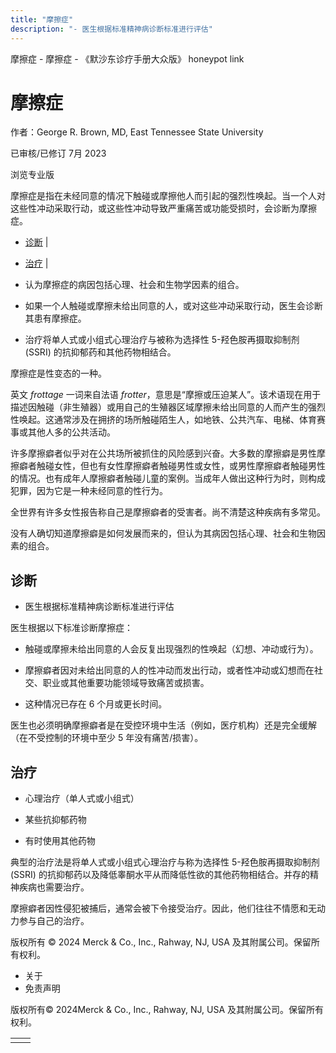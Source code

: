 ```yaml
---
title: "摩擦症"
description: "- 医生根据标准精神病诊断标准进行评估"
---
```


﻿摩擦症 \- 摩擦症 \- 《默沙东诊疗手册大众版》 honeypot link

# 摩擦症

作者：George R. Brown, MD, East Tennessee State University

已审核/已修订 7月 2023

浏览专业版

摩擦症是指在未经同意的情况下触碰或摩擦他人而引起的强烈性唤起。当一个人对这些性冲动采取行动，或这些性冲动导致严重痛苦或功能受损时，会诊断为摩擦症。

- [诊断](#诊断_v82379128_zh) \|
- [治疗](#治疗_v82379142_zh) \|

- 认为摩擦症的病因包括心理、社会和生物学因素的组合。

- 如果一个人触碰或摩擦未给出同意的人，或对这些冲动采取行动，医生会诊断其患有摩擦症。

- 治疗将单人式或小组式心理治疗与被称为选择性 5-羟色胺再摄取抑制剂 (SSRI) 的抗抑郁药和其他药物相结合。


摩擦症是性变态的一种。

英文 _frottage_ 一词来自法语 _frotter_，意思是“摩擦或压迫某人”。该术语现在用于描述因触碰（非生殖器）或用自己的生殖器区域摩擦未给出同意的人而产生的强烈性唤起。这通常涉及在拥挤的场所触碰陌生人，如地铁、公共汽车、电梯、体育赛事或其他人多的公共活动。

许多摩擦癖者似乎对在公共场所被抓住的风险感到兴奋。大多数的摩擦癖是男性摩擦癖者触碰女性，但也有女性摩擦癖者触碰男性或女性，或男性摩擦癖者触碰男性的情况。也有成年人摩擦癖者触碰儿童的案例。当成年人做出这种行为时，则构成犯罪，因为它是一种未经同意的性行为。

全世界有许多女性报告称自己是摩擦癖者的受害者。尚不清楚这种疾病有多常见。

没有人确切知道摩擦癖是如何发展而来的，但认为其病因包括心理、社会和生物因素的组合。

## 诊断

- 医生根据标准精神病诊断标准进行评估


医生根据以下标准诊断摩擦症：

- 触碰或摩擦未给出同意的人会反复出现强烈的性唤起（幻想、冲动或行为）。

- 摩擦癖者因对未给出同意的人的性冲动而发出行动，或者性冲动或幻想而在社交、职业或其他重要功能领域导致痛苦或损害。

- 这种情况已存在 6 个月或更长时间。


医生也必须明确摩擦癖者是在受控环境中生活（例如，医疗机构）还是完全缓解（在不受控制的环境中至少 5 年没有痛苦/损害）。

## 治疗

- 心理治疗（单人式或小组式）

- 某些抗抑郁药物

- 有时使用其他药物


典型的治疗法是将单人式或小组式心理治疗与称为选择性 5-羟色胺再摄取抑制剂 (SSRI) 的抗抑郁药以及降低睾酮水平从而降低性欲的其他药物相结合。并存的精神疾病也需要治疗。

摩擦癖者因性侵犯被捕后，通常会被下令接受治疗。因此，他们往往不情愿和无动力参与自己的治疗。



版权所有 © 2024
Merck & Co., Inc., Rahway, NJ, USA 及其附属公司。保留所有权利。

- 关于
- 免责声明

版权所有© 2024Merck & Co., Inc., Rahway, NJ, USA 及其附属公司。保留所有权利。

|     |     |
| --- | --- |
|  |  |